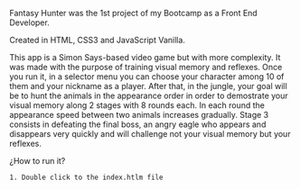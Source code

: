 
Fantasy Hunter was the 1st project of my Bootcamp as a Front End Developer.

Created in HTML, CSS3 and JavaScript Vanilla.

This app is a Simon Says-based video game but with more complexity. It was made with the purpose of training visual memory and reflexes. Once you run it, in a selector menu you can choose your character among 10 of them and your nickname as a player. After that, in the jungle, your goal will be to hunt the animals in the appearance order in order to demostrate your visual memory along 2 stages with 8 rounds each. In each round the appearance speed between two animals increases gradually. Stage 3 consists in defeating the final boss, an angry eagle who appears and disappears very quickly and will challenge not your visual memory but your reflexes.

¿How to run it?

    1. Double click to the index.htlm file



